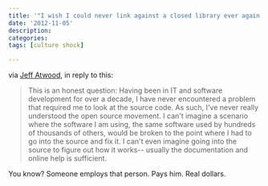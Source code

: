 ```yaml
---
title: '"I wish I could never link against a closed library ever again."'
date: '2012-11-05'
description:
categories:
tags: [culture shock]

---
```

via [Jeff Atwood](http://www.codinghorror.com/blog/2012/04/learn-to-read-the-source-luke.html), in reply to this:

>This is an honest question: Having been in IT and software development for over a decade, I have never encountered a problem that required me to look at the source code. As such, I've never really understood the open source movement. I can't imagine a scenario where the software I am using, the same software used by hundreds of thousands of others, would be broken to the point where I had to go into the source and fix it. I can't even imagine going into the source to figure out how it works-- usually the documentation and online help is sufficient.

You know?  Someone employs that person.  Pays him.  Real dollars.
